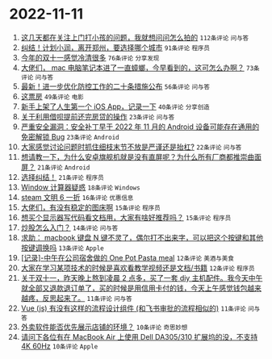 # 2022-11-11

1. [这几天都在关注上门打小孩的问题，我就想问问怎么拍的](https://www.v2ex.com/t/894334) `112条评论` `问与答`
1. [纠结！计划小润，离开郑州，要选择哪个城市](https://www.v2ex.com/t/894413) `91条评论` `程序员`
1. [今年的双十一感觉冷清很多](https://www.v2ex.com/t/894339) `76条评论` `分享发现`
1. [大佬们， mac 电脑笔记本进了一直蟑螂，今早看到的，这可怎么办啊？](https://www.v2ex.com/t/894331) `73条评论` `问与答`
1. [最新！进一步优化防控工作的二十条措施公布](https://www.v2ex.com/t/894482) `56条评论` `问与答`
1. [这票房](https://www.v2ex.com/t/894352) `49条评论` `电影`
1. [新手上架了人生第一个 iOS App，记录一下](https://www.v2ex.com/t/894389) `40条评论` `分享创造`
1. [关于利用借呗提前还完房贷的操作](https://www.v2ex.com/t/894456) `23条评论` `问与答`
1. [严重安全漏洞：安全补丁早于 2022 年 11 月的 Android 设备可能存在通用的免密解锁 Bug](https://www.v2ex.com/t/894437) `23条评论` `Android`
1. [大家感觉讨论问题时抓住细枝末节不放是严谨还是抬杠?](https://www.v2ex.com/t/894416) `22条评论` `问与答`
1. [想请教一下，为什么安卓旗舰机就是没有直屏呢？为什么所有厂商都推崇曲面屏？](https://www.v2ex.com/t/894425) `21条评论` `Android`
1. [选择纠结！](https://www.v2ex.com/t/894390) `21条评论` `程序员`
1. [Window 计算器疑惑](https://www.v2ex.com/t/894432) `18条评论` `Windows`
1. [steam 文明 6 一折](https://www.v2ex.com/t/894465) `16条评论` `优惠信息`
1. [大佬们，有没有稳定的图床啊](https://www.v2ex.com/t/894424) `15条评论` `程序员`
1. [想买个显示器写代码看文档用，大家有啥好推荐吗？](https://www.v2ex.com/t/894342) `15条评论` `程序员`
1. [炒股怎么入门？](https://www.v2ex.com/t/894399) `14条评论` `问与答`
1. [求助： macbook 键盘 N 键不灵了，偶尔打不出来字，可以把这个按键和其他按键调换吗](https://www.v2ex.com/t/894479) `13条评论` `Apple`
1. [[记录]-中午在公司宿舍做的 One Pot Pasta meal](https://www.v2ex.com/t/894474) `12条评论` `美酒与美食`
1. [大家在学习某项技术的时候是喜欢看教学视频还是文档/书籍](https://www.v2ex.com/t/894381) `12条评论` `程序员`
1. [关于双十一，昨天晚上熬到凌晨 2 点多，买了一套 diy 主机配件。我今天中午就全部又退款退订单了，买的时候是用信用卡付的钱，今天上午感觉钱包越来越疼，反思起来了。](https://www.v2ex.com/t/894455) `11条评论` `问与答`
1. [Vue (js) 有没有这样的流程设计组件 (和飞书审批的流程相似的)](https://www.v2ex.com/t/894326) `11条评论` `问与答`
1. [外卖软件能否优先展示店铺的环境？](https://www.v2ex.com/t/894438) `10条评论` `奇思妙想`
1. [请问下各位有在 MacBook Air 上使用 Dell DA305/310 扩展坞的没，不支持 4K 60Hz](https://www.v2ex.com/t/894392) `10条评论` `Apple`
